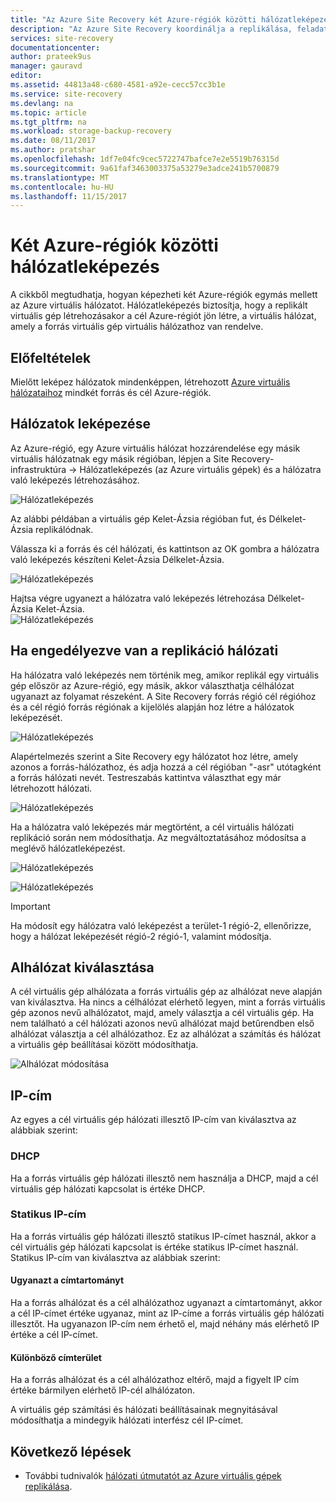```yaml
---
title: "Az Azure Site Recovery két Azure-régiók közötti hálózatleképezés |} Microsoft Docs"
description: "Az Azure Site Recovery koordinálja a replikálása, feladatátvétele és helyreállítási virtuális gépek és fizikai kiszolgálók. További információk a feladatátvétel az Azure vagy egy másodlagos adatközpontba."
services: site-recovery
documentationcenter: 
author: prateek9us
manager: gauravd
editor: 
ms.assetid: 44813a48-c680-4581-a92e-cecc57cc3b1e
ms.service: site-recovery
ms.devlang: na
ms.topic: article
ms.tgt_pltfrm: na
ms.workload: storage-backup-recovery
ms.date: 08/11/2017
ms.author: pratshar
ms.openlocfilehash: 1df7e04fc9cec5722747bafce7e2e5519b76315d
ms.sourcegitcommit: 9a61faf3463003375a53279e3adce241b5700879
ms.translationtype: MT
ms.contentlocale: hu-HU
ms.lasthandoff: 11/15/2017
---
```

# <a name="network-mapping-between-two-azure-regions"></a>Két Azure-régiók közötti hálózatleképezés


A cikkből megtudhatja, hogyan képezheti két Azure-régiók egymás mellett az Azure virtuális hálózatot. Hálózatleképezés biztosítja, hogy a replikált virtuális gép létrehozásakor a cél Azure-régiót jön létre, a virtuális hálózat, amely a forrás virtuális gép virtuális hálózathoz van rendelve.  

## <a name="prerequisites"></a>Előfeltételek
Mielőtt leképez hálózatok mindenképpen, létrehozott [Azure virtuális hálózataihoz](../virtual-network/virtual-networks-overview.md) mindkét forrás és cél Azure-régiók.

## <a name="map-networks"></a>Hálózatok leképezése

Az Azure-régió, egy Azure virtuális hálózat hozzárendelése egy másik virtuális hálózatnak egy másik régióban, lépjen a Site Recovery-infrastruktúra -> Hálózatleképezés (az Azure virtuális gépek) és a hálózatra való leképezés létrehozásához.

![Hálózatleképezés](./media/site-recovery-network-mapping-azure-to-azure/network-mapping1.png)


Az alábbi példában a virtuális gép Kelet-Ázsia régióban fut, és Délkelet-Ázsia replikálódnak.

Válassza ki a forrás és cél hálózati, és kattintson az OK gombra a hálózatra való leképezés készíteni Kelet-Ázsia Délkelet-Ázsia.

![Hálózatleképezés](./media/site-recovery-network-mapping-azure-to-azure/network-mapping2.png)


Hajtsa végre ugyanezt a hálózatra való leképezés létrehozása Délkelet-Ázsia Kelet-Ázsia.  
![Hálózatleképezés](./media/site-recovery-network-mapping-azure-to-azure/network-mapping3.png)


## <a name="mapping-network-when-enabling-replication"></a>Ha engedélyezve van a replikáció hálózati

Ha hálózatra való leképezés nem történik meg, amikor replikál egy virtuális gép először az Azure-régió, egy másik, akkor választhatja célhálózat ugyanazt az folyamat részeként. A Site Recovery forrás régió cél régióhoz és a cél régió forrás régiónak a kijelölés alapján hoz létre a hálózatok leképezését.   

![Hálózatleképezés](./media/site-recovery-network-mapping-azure-to-azure/network-mapping4.png)

Alapértelmezés szerint a Site Recovery egy hálózatot hoz létre, amely azonos a forrás-hálózathoz, és adja hozzá a cél régióban "-asr" utótagként a forrás hálózati nevét. Testreszabás kattintva választhat egy már létrehozott hálózati.

![Hálózatleképezés](./media/site-recovery-network-mapping-azure-to-azure/network-mapping5.png)


Ha a hálózatra való leképezés már megtörtént, a cél virtuális hálózati replikáció során nem módosíthatja. Az megváltoztatásához módosítsa a meglévő hálózatleképezést.  

![Hálózatleképezés](./media/site-recovery-network-mapping-azure-to-azure/network-mapping6.png)

![Hálózatleképezés](./media/site-recovery-network-mapping-azure-to-azure/modify-network-mapping.png)

> [!IMPORTANT]
> Ha módosít egy hálózatra való leképezést a terület-1 régió-2, ellenőrizze, hogy a hálózat leképezését régió-2 régió-1, valamint módosítja.
>
>


## <a name="subnet-selection"></a>Alhálózat kiválasztása
A cél virtuális gép alhálózata a forrás virtuális gép az alhálózat neve alapján van kiválasztva. Ha nincs a célhálózat elérhető legyen, mint a forrás virtuális gép azonos nevű alhálózatot, majd, amely választja a cél virtuális gép. Ha nem található a cél hálózati azonos nevű alhálózat majd betűrendben első alhálózat választja a cél alhálózathoz. Ez az alhálózat a számítás és hálózat a virtuális gép beállításai között módosíthatja.

![Alhálózat módosítása](./media/site-recovery-network-mapping-azure-to-azure/modify-subnet.png)


## <a name="ip-address"></a>IP-cím

Az egyes a cél virtuális gép hálózati illesztő IP-cím van kiválasztva az alábbiak szerint:

### <a name="dhcp"></a>DHCP
Ha a forrás virtuális gép hálózati illesztő nem használja a DHCP, majd a cél virtuális gép hálózati kapcsolat is értéke DHCP.

### <a name="static-ip"></a>Statikus IP-cím
Ha a forrás virtuális gép hálózati illesztő statikus IP-címet használ, akkor a cél virtuális gép hálózati kapcsolat is értéke statikus IP-címet használ. Statikus IP-cím van kiválasztva az alábbiak szerint:

#### <a name="same-address-space"></a>Ugyanazt a címtartományt

Ha a forrás alhálózat és a cél alhálózathoz ugyanazt a címtartományt, akkor a cél IP-címet értéke ugyanaz, mint az IP-címe a forrás virtuális gép hálózati illesztőt. Ha ugyanazon IP-cím nem érhető el, majd néhány más elérhető IP értéke a cél IP-címet.

#### <a name="different-address-space"></a>Különböző címterület

Ha a forrás alhálózat és a cél alhálózathoz eltérő, majd a figyelt IP cím értéke bármilyen elérhető IP-cél alhálózaton.

A virtuális gép számítási és hálózati beállításainak megnyitásával módosíthatja a mindegyik hálózati interfész cél IP-címet.

## <a name="next-steps"></a>Következő lépések

- További tudnivalók [hálózati útmutatót az Azure virtuális gépek replikálása](site-recovery-azure-to-azure-networking-guidance.md).
